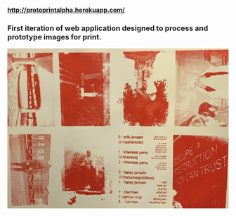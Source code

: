 #### http://protoprintalpha.herokuapp.com/
### First iteration of web application designed to process and prototype images for print.
![](https://github.com/xmeatballx/protoprintalpha/blob/master/IMG_2868.jpg)
